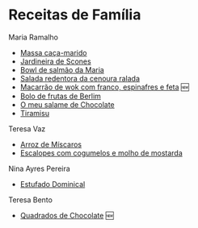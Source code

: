 # Receitas de Família

Maria Ramalho
- [Massa caça-marido](maria-ramalho-massa-caca-marido.md)
- [Jardineira de Scones](maria-ramalho-jardineira-de-scones.md)
- [Bowl de salmão da Maria](maria-ramalho-bowl-de-salmao-a-moda-da-maria.md)
- [Salada redentora da cenoura ralada](maria-ramalho-salada-redentora-da-cenoura-ralada.md)
- [Macarrão de wok com franco, espinafres e feta](maria-ramalho-massa-de-frango-e-espinafres.md) 🆕
- [Bolo de frutas de Berlim](maria-ramalho-bolo-de-frutas-de-berlim.md)
- [O meu salame de Chocolate](maria-ramalho-o-meu-salame-de-chocolate.md)
- [Tiramisu](maria-ramalho-tiramisu.md)

Teresa Vaz
- [Arroz de Míscaros](teresa-vaz-arroz-de-miscaros.md)
- [Escalopes com cogumelos e molho de mostarda](teresa-vaz-escalopes-com-cogumelos-e-molho-de-mostarda.md)

Nina Ayres Pereira
- [Estufado Dominical](nina-estufado-dominical.md)

Teresa Bento
- [Quadrados de Chocolate](teresa-bento-quadrados-de-chocolate.md) 🆕
